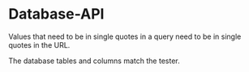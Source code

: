 # Database-API
Values that need to be in single quotes in a query need to be in single quotes in the URL.

The database tables and columns match the tester.
